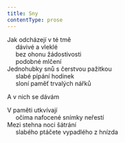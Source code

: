 ```yaml
---
title: Sny
contentType: prose
---
```


<section>

Jak odcházejí v té tmě  
     dávivé a vleklé  
     bez ohonu žádostivosti  
     podobné mlčení  
Jednohubky snů s čerstvou pažitkou  
     slabé pípání hodinek  
     sloní paměť trvalých nářků

A v nich se dávám

</section>

<section>

V paměti utkvívají  
     očima nafocené snímky neřestí  
Mezi stehna noci šátrání  
     slabého ptáčete vypadlého z hnízda

</section>
